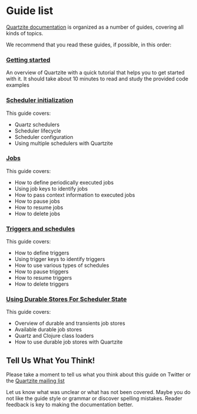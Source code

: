 # Guide list

[Quartzite documentation](https://github.com/clojurewerkz/quartzite.docs) is organized as a number of guides, covering all kinds of topics.

We recommend that you read these guides, if possible, in this order:


###  [Getting started](/articles/getting_started.html)

An overview of Quartzite with a quick tutorial that helps you to get started with it. It should take about
10 minutes to read and study the provided code examples

### [Scheduler initialization](/articles/scheduler.html)

This guide covers:

 * Quartz schedulers
 * Scheduler lifecycle
 * Scheduler configuration
 * Using multiple schedulers with Quartzite


### [Jobs](/articles/jobs.html)

This guide covers:

 * How to define periodically executed jobs
 * Using job keys to identify jobs
 * How to pass context information to executed jobs
 * How to pause jobs
 * How to resume jobs
 * How to delete jobs


### [Triggers and schedules](/articles/triggers.html)

This guide covers:

 * How to define triggers
 * Using trigger keys to identify triggers
 * How to use various types of schedules
 * How to pause triggers
 * How to resume triggers
 * How to delete triggers


### [Using Durable Stores For Scheduler State](/articles/durable_quartz_stores.html)

This guide covers:

 * Overview of durable and transients job stores
 * Available durable job stores
 * Quartz and Clojure class loaders
 * How to use durable job stores with Quartzite



## Tell Us What You Think!

Please take a moment to tell us what you think about this guide on Twitter or the [Quartzite mailing list](https://groups.google.com/forum/#!forum/clojure-quartz)

Let us know what was unclear or what has not been covered. Maybe you do not like the guide style or grammar or discover spelling mistakes. Reader feedback is key to making the documentation better.
